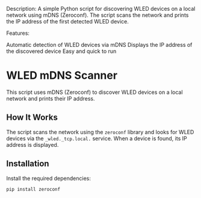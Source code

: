Description:
A simple Python script for discovering WLED devices on a local network using mDNS (Zeroconf). The script scans the network and prints the IP address of the first detected WLED device.

Features:

Automatic detection of WLED devices via mDNS
Displays the IP address of the discovered device
Easy and quick to run

# WLED mDNS Scanner

This script uses mDNS (Zeroconf) to discover WLED devices on a local network and prints their IP address.

## How It Works
The script scans the network using the `zeroconf` library and looks for WLED devices via the `_wled._tcp.local.` service. When a device is found, its IP address is displayed.

## Installation

Install the required dependencies:

```bash
pip install zeroconf
